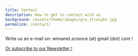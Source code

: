 ```yaml
---
title: Contact
description: How to get in contact with us
background: /assets/theme/images/grw_straight.jpg
permalink: /contact/
---
```


Write us an e-mail on: wimanet.science (at) gmail (dot) com !

<a href="#" id="open-popup" onclick ="showMailingPopUp(); return false;">Or subscribe to our Newsletter !</a>
